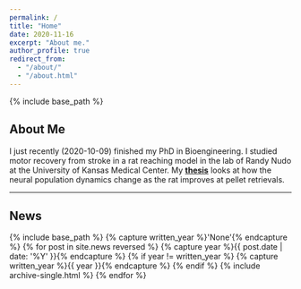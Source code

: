 ```yaml
---
permalink: /
title: "Home"
date: 2020-11-16
excerpt: "About me."
author_profile: true
redirect_from: 
  - "/about/"
  - "/about.html"
---
```


{% include base_path %}

## About Me ##
I just recently (2020-10-09) finished my PhD in Bioengineering. I studied motor recovery from stroke in a rat reaching model in the lab of Randy Nudo at the University of Kansas Medical Center. My **[thesis](https://m053m716.github.io/files/Murphy_2020_thesis_Sensorimotor-recovery-from-stroke.pdf)** looks at how the neural population dynamics change as the rat improves at pellet retrievals. 

---

## News ##
{% include base_path %}
{% capture written_year %}'None'{% endcapture %}
{% for post in site.news reversed %}
  {% capture year %}{{ post.date | date: '%Y' }}{% endcapture %}
  {% if year != written_year %}
    {% capture written_year %}{{ year }}{% endcapture %}
  {% endif %}
  {% include archive-single.html %}
{% endfor %}